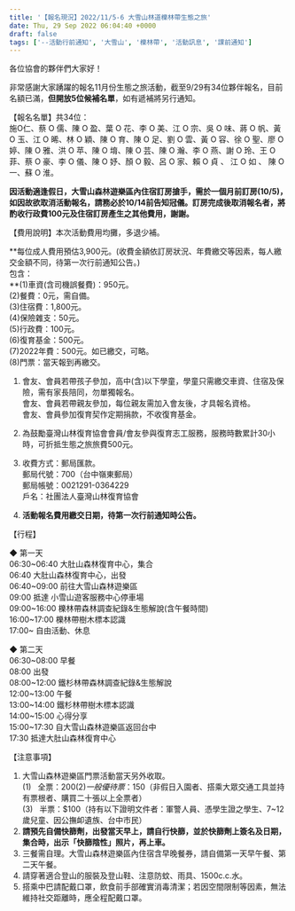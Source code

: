 ```yaml
---
title: '【報名現況】2022/11/5-6 大雪山林道櫟林帶生態之旅'
date: Thu, 29 Sep 2022 06:04:40 +0000
draft: false
tags: ['--活動行前通知', '大雪山', '櫟林帶', '活動訊息', '課前通知']
---
```


各位協會的夥伴們大家好！

非常感謝大家踴躍的報名11月份生態之旅活動，截至9/29有34位夥伴報名，目前名額已滿，**但開放5位候補名單**，如有遞補將另行通知。

【報名名單】共34位：  
施O仁、蔡 O 儒、陳 O 盈、葉 O 花、李 O 美、江 O 宗、吳 O 味、蔣 O 帆、黃 O 玉、江 O 晞、林 O 穎、陳 O 育、陳 O 足、劉 O 雲、黃 O 容、徐 O 聖、廖 O 婷、陳 O 雅、洪 O 苹、陳 O 堉、陳 O 芸、陳 O 瀚、李 O 燕、謝 O 玲、王 O 菲、蔡 O 豪、李 O 儀、陳 O 妤、顏 O 毅、呂 O 家、賴 O 貞 、 江 O 如 、 陳 O 一、蘇 O 淮。

**因活動適逢假日，大雪山森林遊樂區內住宿訂房搶手，需於一個月前訂房(10/5)，如因故欲取消活動報名，請務必於10/14前告知冠儀。訂房完成後取消報名者，將酌收行政費100元及住宿訂房產生之其他費用，謝謝。**  

  
【費用說明】本次活動費用均攤，多退少補。

**每位成人費用預估3,900元。(收費金額依訂房狀況、年費繳交等因素，每人繳交金額不同，待第一次行前通知公告。)  
包含：  
**(1)車資(含司機誤餐費)：950元。  
(2)餐費：0元，需自備。  
(3)住宿費：1,800元。  
(4)保險雜支：50元。  
(5)行政費：100元。  
(6)復育基金：500元。  
(7)2022年費：500元。如已繳交，可略。  
(8)門票：當天報到再繳交。

1.  會友、會員若帶孩子參加，高中(含)以下學童，學童只需繳交車資、住宿及保險，需有家長陪同，勿單獨報名。  
    會友、會員若帶親友參加，每位親友需加入會友後，才具報名資格。  
    會友、會員參加復育契作定期捐款，不收復育基金。
2.  為鼓勵臺灣山林復育協會會員/會友參與復育志工服務，服務時數累計30小時，可折抵生態之旅旅費500元。
3.  收費方式：郵局匯款。  
    郵局代號：700（台中嶺東郵局）  
    郵局帳號：0021291-0364229  
    戶名：社團法人臺灣山林復育協會  
    
4.  **活動報名費用繳交日期，待第一次行前通知時公告。**

【行程】

◆ 第一天  
06:30~06:40 大肚山森林復育中心，集合  
06:40 大肚山森林復育中心，出發  
06:40~09:00 前往大雪山森林遊樂區  
09:00 抵達 小雪山遊客服務中心停車場  
09:00~16:00 櫟林帶森林調查紀錄&生態解說(含午餐時間)  
16:00~17:00 櫟林帶樹木標本認識  
17:00~ 自由活動、休息

◆ 第二天  
06:30~08:00 早餐  
08:00 出發  
08:00~12:00 鐵杉林帶森林調查紀錄&生態解說  
12:00~13:00 午餐  
13:00~14:00 鐵杉林帶樹木標本認識  
14:00~15:00 心得分享  
15:00~17:30 自大雪山森林遊樂區返回台中  
17:30 抵達大肚山森林復育中心

【注意事項】

1.  大雪山森林遊樂區門票活動當天另外收取。  
    (1)   全票：$200  
    (2)   一般優待票：$150（非假日入園者、搭乘大眾交通工具並持有票根者、購買二十張以上全票者）  
    (3)   半票：$100（持有以下證明文件者：軍警人員、憑學生證之學生、7~12歲兒童、因公撫卹遺族、台中市民）
2.  **請預先自備快篩劑，出發當天早上，請自行快篩，並於快篩劑上簽名及日期，集合時，出示「快篩陰性」照片，再上車。**
3.  三餐需自理。大雪山森林遊樂區內住宿含早晚餐券，請自備第一天早午餐、第二天午餐。
4.  請穿著適合登山的服裝及登山鞋、注意防蚊、雨具、1500c.c.水。
5.  搭乘中巴請配戴口罩，飲食前手部確實消毒清潔；若因空間限制等因素，無法維持社交距離時，應全程配戴口罩。